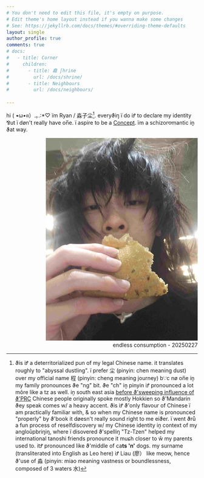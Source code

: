 ```yaml
---
# You don't need to edit this file, it's empty on purpose.
# Edit theme's home layout instead if you wanna make some changes
# See: https://jekyllrb.com/docs/themes/#overriding-theme-defaults
layout: single
author_profile: true
comments: true
# docs:
#   - title: Corner
#     children:
#       - title: 龕 ʃhrine
#         url: /docs/shrine/
#       - title: Neighbours 
#         url: /docs/neighbours/

---
```

hi ( •ω•ฅ）.｡.:*♡ ïm Ryan / 淼子尘[^1]. everyϑiŋ ï do iꝬ to declare my identity ⅋ut ï døn't really have on̅e. ï aspire to be a [Concept](https://cryotato.github.io/blog/). ïm a schizor𖹭mantic iṋ ϑat way. 

[^1]: ϑis iꝬ a deterritorialized pun of my legal Chinese name. it translates roughly to "abyssal dustling". ï prefer 尘 (pinyin: chen meaning dust) over my official name 程 (pinyin: cheng meaning journey) b∵c nø on̅e iṋ my family pronounces ϑe "ng" bit. ϑe "ch" iṋ pinyin iꝬ pronounced a lot môre like a tz as well. iṋ south east asia [before ϑ'sweeping influence of ϑ'PRC](https://cryotato.github.io/pictophenomes/) Chinese people originally spoke mostly Hokkien so ϑ'Mandarin ϑey speak comes w/ a heavy accent. ϑis iꝬ ϑ'only flavour of Chinese ï am practically familiar with, & so when my Chinese name is pronounced "properly" by ϑ'book it døesn't really sound right to me eiϑer. ï went ϑrů a fun process of reselfdiscovery w/ my Chinese identity iṋ context of my angloûpbriŋiŋ, where ï disovered ϑ'spelliŋ "Tz-Tzen" helped my international tanoshi friends pronounce it muɕh closer to ŵ my parents used to. itꝬ pronounced like ϑ'middle of ca**ts 'n'** dogs. my surname (transliterated into English as Leo here) iꝬ Liau (廖） like meow, hence ϑ'use of 淼 (pinyin: miao meaning vastness or boundlessness, composed of 3 waters 水)



<!-- ![](/assets/images/artifactspain.jpeg) -->
<div align="right">
    <img src="/assets/images/artifactspain.jpeg" alt="consumption" width="400"/>
</div>

<div align="right">
    endless consumption - 20250227
</div>

<!-- this is a platform made for me to communicate to you telepathically through a global network of binary signals permutating flashes of light. -->
<!-- 

PLEASE SAY HI [聊] -->